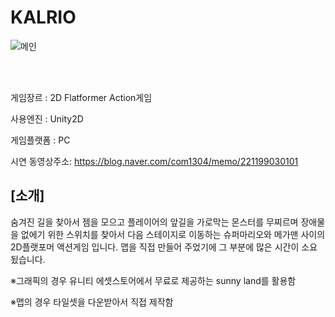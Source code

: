 # KALRIO
![메인](https://user-images.githubusercontent.com/52819382/95892811-098d3e00-0dc2-11eb-8dd7-3ae2c5a1eea2.png)

<br>
<br>

게임장르 : 2D Flatformer Action게임

사용엔진 : Unity2D

게임플랫폼 : PC

시연 동영상주소: https://blog.naver.com/com1304/memo/221199030101

## [소개]
숨겨진 길을 찾아서 젬을 모으고 플레이어의 앞길을 가로막는 몬스터를 무찌르며 장애물을 없에기 위한 스위치를 찾아서 다음 스테이지로 이동하는 슈퍼마리오와 메가맨 사이의 2D플랫포머 액션게임 입니다.
맵을 직접 만들어 주었기에 그 부분에 많은 시간이 소요 됬습니다.

※그래픽의 경우 유니티 에셋스토어에서 무료로 제공하는 sunny land를 활용함

※맵의 경우 타일셋을 다운받아서 직접 제작함
